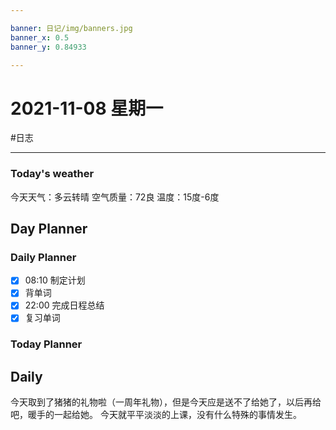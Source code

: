 ```yaml
---

banner: 日记/img/banners.jpg
banner_x: 0.5
banner_y: 0.84933

---
```

# 2021-11-08 星期一
#日志 

---

### Today's weather
今天天气：多云转晴
空气质量：72良
温度：15度-6度
## Day Planner

### Daily Planner
- [x] 08:10 制定计划
- [x] 背单词
- [x] 22:00 完成日程总结
- [x] 复习单词

### Today Planner

## Daily
今天取到了猪猪的礼物啦（一周年礼物），但是今天应是送不了给她了，以后再给吧，暖手的一起给她。
今天就平平淡淡的上课，没有什么特殊的事情发生。
